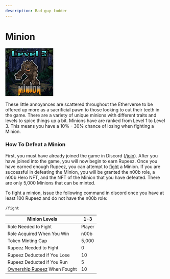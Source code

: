 ```yaml
---
description: Bad guy fodder
---
```


# Minion

![Minion #8428](../../.gitbook/assets/8428.png)

These little annoyances are scattered throughout the Etherverse to be offered up more as a sacrificial pawn to those looking to cut their teeth in the game. There are a variety of unique minions with different traits and levels to spice things up a bit. Minions have are ranked from Level 1 to Level 3. This means you have a 10% - 30% chance of losing when fighting a Minion.

### How To Defeat a Minion

First, you must have already joined the game in Discord ([/join](../../discord-bot/join.md)). After you have joined into the game, you will now begin to earn Rupeez. Once you have earned enough Rupeez, you can attempt to [fight](../../gameplay/fighting.md) a Minion. If you are successful in defeating the Minion, you will be granted the n00b role, a n00b Hero NFT, and the NFT of the Minion that you have defeated. There are only 5,000 Minions that can be minted.&#x20;

To fight a minion, issue the following command in discord once you have at least 100 Rupeez and do not have the n00b role:

```
/fight
```

| Minion Levels                                                                     | 1-3    |
| --------------------------------------------------------------------------------- | ------ |
| Role Needed to Fight                                                              | Player |
| Role Acquired When You Win                                                        | n00b   |
| Token Minting Cap                                                                 | 5,000  |
| Rupeez Needed to Fight                                                            | 0      |
| Rupeez Deducted if You Lose                                                       | 10     |
| Rupeez Deducted if You Run                                                        | 5      |
| [Ownership Rupeez](../../gameplay/earning-points/ownership-points.md) When Fought | 10     |

